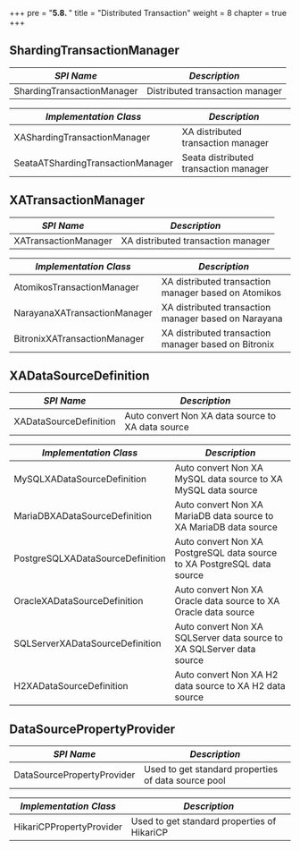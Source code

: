 +++
pre = "<b>5.8. </b>"
title = "Distributed Transaction"
weight = 8
chapter = true
+++

## ShardingTransactionManager

| *SPI Name*                        | *Description*                         |
| --------------------------------- | ------------------------------------- |
| ShardingTransactionManager        | Distributed transaction manager       |

| *Implementation Class*            | *Description*                         |
| --------------------------------- | ------------------------------------- |
| XAShardingTransactionManager      | XA distributed transaction manager    |
| SeataATShardingTransactionManager | Seata distributed transaction manager |

## XATransactionManager

| *SPI Name*                   | *Description*                                        |
| ---------------------------- | ---------------------------------------------------- |
| XATransactionManager         | XA distributed transaction manager                   |

| *Implementation Class*       | *Description*                                        |
| ---------------------------- | ---------------------------------------------------- |
| AtomikosTransactionManager   | XA distributed transaction manager based on Atomikos |
| NarayanaXATransactionManager | XA distributed transaction manager based on Narayana |
| BitronixXATransactionManager | XA distributed transaction manager based on Bitronix |

## XADataSourceDefinition

| *SPI Name*                       | *Description*                                                           |
| -------------------------------- | ----------------------------------------------------------------------- |
| XADataSourceDefinition           | Auto convert Non XA data source to XA data source                       |

| *Implementation Class*           | *Description*                                                           |
| -------------------------------- | ----------------------------------------------------------------------- |
| MySQLXADataSourceDefinition      | Auto convert Non XA MySQL data source to XA MySQL data source           |
| MariaDBXADataSourceDefinition    | Auto convert Non XA MariaDB data source to XA MariaDB data source       |
| PostgreSQLXADataSourceDefinition | Auto convert Non XA PostgreSQL data source to XA PostgreSQL data source |
| OracleXADataSourceDefinition     | Auto convert Non XA Oracle data source to XA Oracle data source         |
| SQLServerXADataSourceDefinition  | Auto convert Non XA SQLServer data source to XA SQLServer data source   |
| H2XADataSourceDefinition         | Auto convert Non XA H2 data source to XA H2 data source                 |

## DataSourcePropertyProvider

| *SPI Name*                 | *Description*                                       |
| -------------------------- | --------------------------------------------------- |
| DataSourcePropertyProvider | Used to get standard properties of data source pool |

| *Implementation Class*     | *Description*                                       |
| -------------------------- | --------------------------------------------------- |
| HikariCPPropertyProvider   | Used to get standard properties of HikariCP         |
